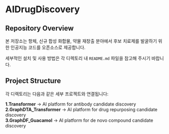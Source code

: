 # AIDrugDiscovery

## Repository Overview

본 저장소는 항체, 신규 합성 화합물, 약물 재창출 분야에서 후보 치료제를 발굴하기 위한 인공지능 코드를 오픈소스로 제공합니다.  

세부적인 설치 및 사용 방법은 각 디렉토리 내 `README.md` 파일을 참고해 주시기 바랍니다.

## Project Structure

각 디렉토리는 다음과 같은 세부 프로젝트와 연결됩니다:

**1.Transformer** → AI platform for antibody candidate discovery  
**2.GraphDTA_Transformer** → AI platform for drug repurposing candidate discovery  
**3.GraphDF_Guacamol** → AI platform for de novo compound candidate discovery  